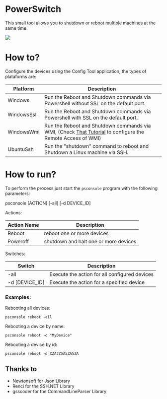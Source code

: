 # PowerSwitch

This small tool allows you to shutdown or reboot multiple machines at the same time.

![](https://s31.postimg.org/dzneeq1nv/Screenshot_17.png)

# How to?
Configure the devices using the Config Tool application, the types of plataforms are:

| Platform   | Description                                                                                        |
|------------|----------------------------------------------------------------------------------------------------|
| Windows    | Run the Reboot and Shutdown commands via Powershell without SSL on the default port.               |
| WindowsSsl | Run the Reboot and Shutdown commands via Powershell with SSL on the default port.                  |
| WindowsWmi | Run the Reboot and Shutdown commands via WMI, (Check [That Tutorial](https://www.poweradmin.com/help/faqs/how-to-enable-wmi-for-remote-access/) to configure the Remote Access of WMI) |
| UbuntuSsh  | Run the "shutdown" command to reboot and Shutdown a Linux machine via SSH.                         |

# How to run?
To perform the process just start the `psconsole` program with the following parameters:

psconsole [ACTION] [-all] [-d DEVICE_ID]

Actions:

| Action Name | Description                           |
|-------------|---------------------------------------|
| Reboot      | reboot one or more devices            |
| Poweroff    | shutdown and halt one or more devices |

Switches:

| Switch         | Description                                   |
|----------------|-----------------------------------------------|
| -all           | Execute the action for all configured devices |
| -d [DEVICE_ID] | Execute the action for a specified device     |

### Examples:

Rebooting all devices:

`psconsole reboot -all`

Rebooting a device by name:

`psconsole reboot -d "MyDevice"`

Rebooting a device by id:

`psconsole reboot -d XZA2Z5A5ZA5ZA`

## Thanks to
* Newtonsoft for Json Library
* Renci for the SSH.NET Library
* gsscoder for the CommandLineParser Library

